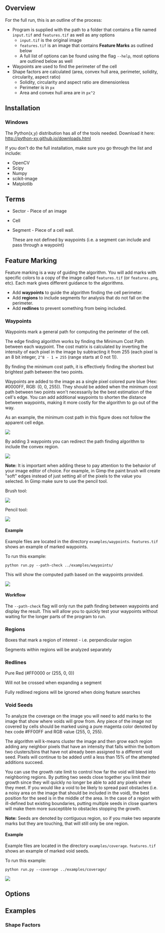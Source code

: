 
## Overview

For the full run, this is an outline of the process:

- Program is supplied with the path to a folder that contains a file named `input.tif` and `features.tif` as well as any options
  - `input.tif` is the original image
  - `features.tif` is an image that contains **Feature Marks** as outlined below
  - A full list of options can be found using the flag `--help`, most options are outlined below as well
- Waypoints are used to find the perimeter of the cell
- Shape factors are calculated (area, convex hull area, perimeter, solidity, circularity, aspect ratio)
  - Solidity, circularity and aspect ratio are dimensionless
  - Perimeter is in `px`
  - Area and convex hull area are in `px^2` 



## Installation

### Windows

The Python(x,y) distribution has all of the tools needed. Download it here: http://python-xy.github.io/downloads.html 

If you don't do the full installation, make sure you go through the list and include:

- OpenCV
- Scipy
- Numpy
- scikit-image
- Matplotlib






## Terms

- Sector - Piece of an image

- Cell

- Segment - Piece of a cell wall. 

  These are not defined by waypoints (i.e. a segment can include and pass through a waypoint)


## Feature Marking

Feature marking is a way of guiding the algorithm. You will add marks with specific colors to a copy of the image called `features.tif` (or `features.png`, etc). Each mark gives different guidance to the algorithms. 

- Add **waypoints** to guide the algorithm finding the cell perimeter. 
- Add **regions** to include segments for analysis that do not fall on the perimeter.
- Add **redlines** to prevent something from being included.

### Waypoints 

Waypoints mark a general path for computing the perimeter of the cell. 
 
The edge finding algorithm works by finding the Minimum Cost Path between each waypoint. The cost matrix is calculated by inverting the intensity of each pixel in the image by subtracting it from 255 (each pixel is an 8 bit integer, `2^8 - 1 = 255` (range starts at 0 not 1)). 
  
By finding the minimum cost path, it is effectively finding the shortest but brightest path between the two points. 

Waypoints are added to the image as a single pixel colored pure blue (Hex: #0000FF, RGB: (0, 0, 255)). They should be added when the minimum cost path between two points won't necessarily be the best estimation of the cell's edge. You can add additional waypoints to shorten the distance between waypoints, making it more costly for the algorithm to go out of the way. 

As an example, the minimum cost path in this figure does not follow the apparent cell edge. 

![](doc/waypoints-example-1.png)

By adding 3 waypoints you can redirect the path finding algorithm to include the convex region. 

![](doc/waypoints-example-2.png)

**Note:** It is important when adding these to pay attention to the behavior of your image editor of choice. For example, in Gimp the paint brush will create "soft" edges instead of just setting all of the pixels to the value you selected. In Gimp make sure to use the pencil tool. 
  
 Brush tool: 
 
 ![](doc/brush.png)
 
 Pencil tool:
 
 ![](doc/pencil.png)
 
#### Example

Example files are located in the directory `examples/waypoints`. `features.tif` shows an example of marked waypoints.

To run this example:

```
python run.py --path-check ../examples/waypoints/
```

This will show the computed path based on the waypoints provided. 

![](examples/waypoints/output_figure_1.png)

#### Workflow

The `--path-check` flag will only run the path finding between waypoints and display the result. This will allow you to quickly test your waypoints without waiting for the longer parts of the program to run.   


### Regions

Boxes that mark a region of interest - i.e. perpendicular region

Segments within regions will be analyzed separately

### Redlines

Pure Red (#FF0000 or (255, 0, 0))

Will not be crossed when expanding a segment

Fully redlined regions will be ignored when doing feature searches

### Void Seeds

To analyze the coverage on the image you will need to add marks to the image that show where voids will grow from. Any piece of the image not covered by cells should be marked using a pure magenta color denoted by hex code #FF00FF and RGB value (255, 0, 255).

The algorithm will k-means cluster the image and then grow each region adding any neighbor pixels that have an intensity that falls within the bottom two clusters/bins that have not already been assigned to a different void seed. Pixels will continue to be added until a less than 15% of the attempted additions succeed.

You can use the growth rate limit to control how far the void will bleed into neighboring regions. By putting two seeds close together you limit their growth since they will quickly no longer be able to add any pixels where they meet. If you would like a void to be likely to spread past obstacles (i.e. a noisy area on the image that should be included in the void), the best position for the seed is in the middle of the area. In the case of a region with ill-defined but existing boundaries, putting multiple seeds in close quarters will make them more susceptible to obstacles stopping the growth.

**Note:** Seeds are denoted by contiguous region, so if you make two separate marks but they are touching, that will still only be one region.

#### Example

Example files are located in the directory `examples/coverage`. `features.tif` shows an example of marked void seeds.

To run this example:

```
python run.py --coverage ../examples/coverage/
```

![](doc/void-growth.gif)


## Options


## Examples



### Shape Factors


